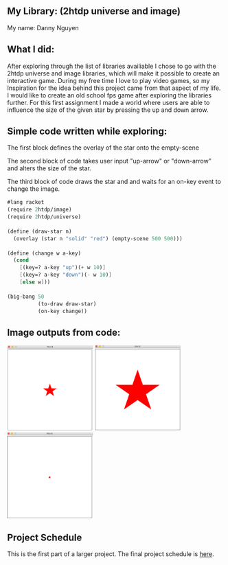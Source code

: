 ## My Library: (2htdp universe and image)
My name: Danny Nguyen

## What I did:

After exploring through the list of libraries availiable I chose to go with the 2htdp universe and image libraries, which will make it possible to create an interactive game. During my free time I love to play video games, so my Inspiration for the idea behind this project came from that aspect of my life. I would like to create an old school fps game after exploring the libraries further. For this first assignment I made a world where users are able to influence the size of the given star by pressing the up and down arrow.

## Simple code written while exploring:

The first block defines the overlay of the star onto the empty-scene

The second block of code takes user input "up-arrow" or "down-arrow"
and alters the size of the star.

The third block of code draws the star and and waits for an on-key event to change the image.
```scheme
#lang racket
(require 2htdp/image)
(require 2htdp/universe)

(define (draw-star n)
  (overlay (star n "solid" "red") (empty-scene 500 500)))

(define (change w a-key)
  (cond
    [(key=? a-key "up")(+ w 10)]
    [(key=? a-key "down")(- w 10)]
    [else w]))

(big-bang 50
          (to-draw draw-star)
          (on-key change))
```           
## Image outputs from code:

<img src="https://github.com/dannynguyen1/FP1/blob/master/Initial.png" width="200" height="200">

<img src="https://github.com/dannynguyen1/FP1/blob/master/After%20pressing%20up%20arrow.png" width="200" height="200">

<img src="https://github.com/dannynguyen1/FP1/blob/master/After%20pressing%20down%20arrow.png" width="200" height="200">

## Project Schedule
This is the first part of a larger project. The final project schedule is [here][schedule].

<!-- Links -->
[schedule]: https://github.com/oplS17projects/FP-Schedule
[markdown]: https://help.github.com/articles/markdown-basics/
[forking]: https://guides.github.com/activities/forking/
[ref-clone]: http://gitref.org/creating/#clone
[ref-commit]: http://gitref.org/basic/#commit
[ref-push]: http://gitref.org/remotes/#push
[pull-request]: https://help.github.com/articles/creating-a-pull-request

